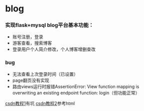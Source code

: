 # blog

### 实现flask+mysql blog平台基本功能：
- 账号注册，登录
- 游客查看，搜索博客
- 登录用户个人简介修改，个人博客增删查改

### bug
- 无法查看上次登录时间（已设置）
- page翻页没有实现
- 路由views运行时报错AssertionError: View function mapping is overwriting an existing endpoint function: login（但功能正常）

[csdn教程1](https://blog.csdn.net/u014793102/column/info/33918)有坑
[csdn教程2](https://blog.csdn.net/yz764127031/article/details/77943775)参考html

